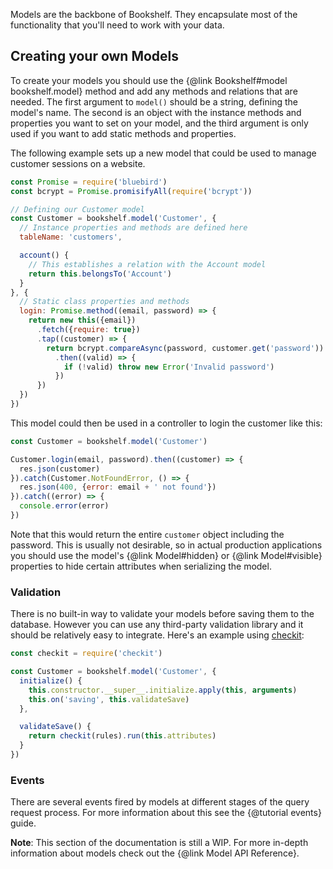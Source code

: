 Models are the backbone of Bookshelf. They encapsulate most of the functionality that you'll need to work with your
data.

## Creating your own Models

To create your models you should use the {@link Bookshelf#model bookshelf.model} method and add any methods and
relations that are needed. The first argument to `model()` should be a string, defining the model's name. The second is
an object with the instance methods and properties you want to set on your model, and the third argument is only used if
you want to add static methods and properties.

The following example sets up a new model that could be used to manage customer sessions on a website.

```js
const Promise = require('bluebird')
const bcrypt = Promise.promisifyAll(require('bcrypt'))

// Defining our Customer model
const Customer = bookshelf.model('Customer', {
  // Instance properties and methods are defined here
  tableName: 'customers',

  account() {
    // This establishes a relation with the Account model
    return this.belongsTo('Account')
  }
}, {
  // Static class properties and methods
  login: Promise.method((email, password) => {
    return new this({email})
      .fetch({require: true})
      .tap((customer) => {
        return bcrypt.compareAsync(password, customer.get('password'))
          .then((valid) => {
            if (!valid) throw new Error('Invalid password')
          })
      })
  })
})
```

This model could then be used in a controller to login the customer like this:

```js
const Customer = bookshelf.model('Customer')

Customer.login(email, password).then((customer) => {
  res.json(customer)
}).catch(Customer.NotFoundError, () => {
  res.json(400, {error: email + ' not found'})
}).catch((error) => {
  console.error(error)
})
```

Note that this would return the entire `customer` object including the password. This is usually not desirable, so in
actual production applications you should use the model's {@link Model#hidden} or {@link Model#visible} properties to
hide certain attributes when serializing the model.

### Validation

There is no built-in way to validate your models before saving them to the database. However you can use any third-party
validation library and it should be relatively easy to integrate. Here's an example using
[checkit](https://github.com/tgriesser/checkit):

```js
const checkit = require('checkit')

const Customer = bookshelf.model('Customer', {
  initialize() {
    this.constructor.__super__.initialize.apply(this, arguments)
    this.on('saving', this.validateSave)
  },

  validateSave() {
    return checkit(rules).run(this.attributes)
  }
})
```

### Events

There are several events fired by models at different stages of the query request process. For more information about
this see the {@tutorial events} guide.

**Note**: This section of the documentation is still a WIP. For more in-depth information about models check out the
{@link Model API Reference}.
